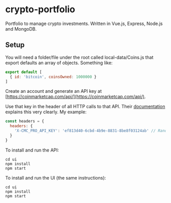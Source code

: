 # crypto-portfolio
Portfolio to manage crypto investments. Written in Vue.js, Express, Node.js and MongoDB.

## Setup
You will need a folder/file under the root called local-data/Coins.js that export defaults an array of objects. Something like:
```javascript
export default [
  { id: 'bitcoin', coinsOwned: 1000000 }
]
```
Create an account and generate an API key at [https://coinmarketcap.com/api/](https://coinmarketcap.com/api/).

Use that key in the header of all HTTP calls to that API. Their [documentation](https://coinmarketcap.com/api/documentation/v1/) explains this very clearly. My example:
```javascript
const headers = {
  headers: {
    'X-CMC_PRO_API_KEY': 'ef813d40-6cbd-4b9e-8831-8be8f03124ab' // Random UUID in the same format as the key
  }
}
```

To install and run the API:
```
cd ui
npm install
npm start
```

To install and run the UI (the same instructions):
```
cd ui
npm install
npm start
```
